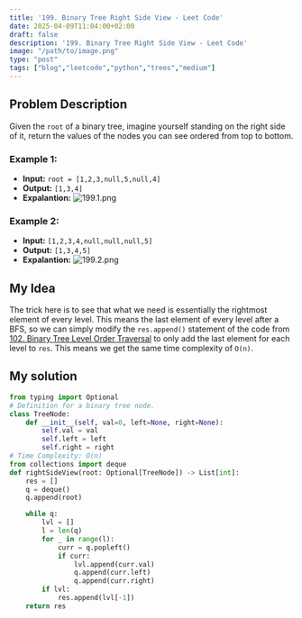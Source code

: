 ```yaml
---
title: '199. Binary Tree Right Side View - Leet Code'
date: 2025-04-09T11:04:00+02:00
draft: false
description: '199. Binary Tree Right Side View - Leet Code'
image: "/path/to/image.png"
type: "post"
tags: ["blog","leetcode","python","trees","medium"]
---
```

## Problem Description

Given the `root` of a binary tree, imagine yourself standing on the right side of it, return the values of the nodes you can see ordered from top to bottom.

### Example 1:
* **Input:** `root = [1,2,3,null,5,null,4]`
* **Output:** `[1,3,4]`
* **Expalantion:**
![199.1.png](/images/199.1.png)
### Example 2:
* **Input:** `[1,2,3,4,null,null,null,5]`
* **Output:** `[1,3,4,5]`
* **Expalantion:**
![199.2.png](/images/199.2.png)

## My Idea

The trick here is to see that what we need is essentially the rightmost element of every level. This means the last element of every level after a BFS, so we can simply modify the `res.append()` statement of the code from [102. Binary Tree Level Order Traversal](/posts/102.binarytreelevelordertraversal) to only add the last element for each level to `res`. This means we get the same time complexity of `O(n)`.

## My solution
```python
from typing import Optional
# Definition for a binary tree node.
class TreeNode:
    def __init__(self, val=0, left=None, right=None):
        self.val = val
        self.left = left
        self.right = right
# Time Complexity: O(n)
from collections import deque
def rightSideView(root: Optional[TreeNode]) -> List[int]:
    res = []
    q = deque()
    q.append(root)

    while q:
        lvl = []
        l = len(q)
        for _ in range(l):
            curr = q.popleft()
            if curr:
                lvl.append(curr.val)
                q.append(curr.left)
                q.append(curr.right)
        if lvl:
            res.append(lvl[-1])
    return res
```
